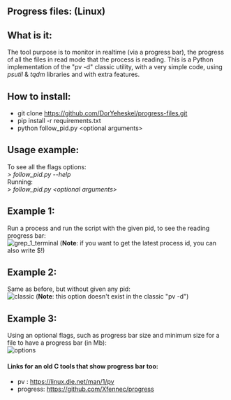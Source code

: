 ## Progress files: (Linux)
## What is it:
The tool purpose is to monitor in realtime (via a progress bar), the progress of all the files in read mode that the process is reading.
This is a Python implementation of the "pv -d" classic utility, with a very simple code, using *psutil* & *tqdm* libraries and with extra features.
<br />
## How to install:
- git clone https://github.com/DorYeheskel/progress-files.git
- pip install -r requirements.txt
- python follow_pid.py \<optional arguments\>

## Usage example:
To see all the flags options: <br />
*\> follow_pid.py --help*
<br />
Running: <br />
*\> follow_pid.py \<optional arguments\>*
<br />
## Example 1:
Run a process and run the script with the given pid, to see the reading progress bar:<br />
![grep_1_terminal](https://user-images.githubusercontent.com/38854355/114727542-f3e3db80-9d46-11eb-8682-639f3697e8cb.gif)
(**Note**: if you want to get the latest process id, you can also write $!)
<br />
## Example 2:<br />
Same as before, but without given any pid:<br />
![classic](https://user-images.githubusercontent.com/38854355/114727517-f0505480-9d46-11eb-81eb-916a0408f69c.gif)
(**Note**: this option doesn't exist in the classic "pv -d")
<br />
## Example 3:<br />
Using an optional flags, such as progress bar size and minimum size for a file to have a progress bar (in Mb):<br /> 
![options](https://user-images.githubusercontent.com/38854355/114727547-f5150880-9d46-11eb-8152-546847eb6591.gif)
<br />
#### Links for an old C tools that show progress bar too:
* pv : https://linux.die.net/man/1/pv
* progress: https://github.com/Xfennec/progress
